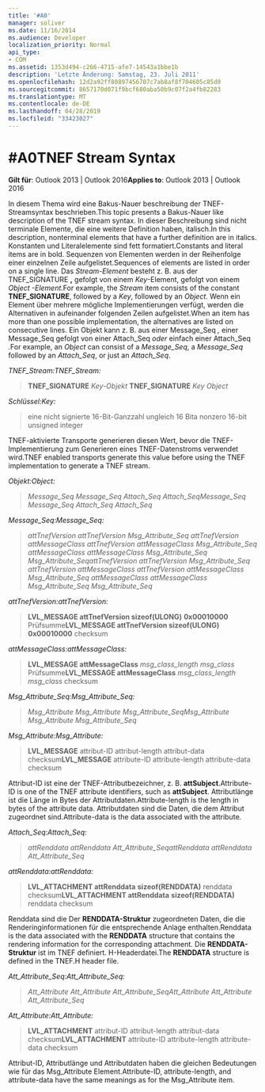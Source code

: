 ```yaml
---
title: '#A0'
manager: soliver
ms.date: 11/16/2014
ms.audience: Developer
localization_priority: Normal
api_type:
- COM
ms.assetid: 1353d494-c266-4715-afe7-14543a1bbe1b
description: 'Letzte Änderung: Samstag, 23. Juli 2011'
ms.openlocfilehash: 12d2a92ff80897456707c7ab8af8f704605c85d0
ms.sourcegitcommit: 8657170d071f9bcf680aba50b9c07f2a4fb82283
ms.translationtype: MT
ms.contentlocale: de-DE
ms.lasthandoff: 04/28/2019
ms.locfileid: "33423027"
---
```

# <a name="tnef-stream-syntax"></a><span data-ttu-id="30e18-103">#A0</span><span class="sxs-lookup"><span data-stu-id="30e18-103">TNEF Stream Syntax</span></span>

  
  
<span data-ttu-id="30e18-104">**Gilt für**: Outlook 2013 | Outlook 2016</span><span class="sxs-lookup"><span data-stu-id="30e18-104">**Applies to**: Outlook 2013 | Outlook 2016</span></span> 
  
<span data-ttu-id="30e18-105">In diesem Thema wird eine Bakus-Nauer beschreibung der TNEF-Streamsyntax beschrieben.</span><span class="sxs-lookup"><span data-stu-id="30e18-105">This topic presents a Bakus-Nauer like description of the TNEF stream syntax.</span></span> <span data-ttu-id="30e18-106">In dieser Beschreibung sind nicht terminale Elemente, die eine weitere Definition haben, italisch.</span><span class="sxs-lookup"><span data-stu-id="30e18-106">In this description, nonterminal elements that have a further definition are in italics.</span></span> <span data-ttu-id="30e18-107">Konstanten und Literalelemente sind fett formatiert.</span><span class="sxs-lookup"><span data-stu-id="30e18-107">Constants and literal items are in bold.</span></span> <span data-ttu-id="30e18-108">Sequenzen von Elementen werden in der Reihenfolge einer einzelnen Zeile aufgelistet.</span><span class="sxs-lookup"><span data-stu-id="30e18-108">Sequences of elements are listed in order on a single line.</span></span> <span data-ttu-id="30e18-109">Das _Stream-Element_ besteht z. B. aus der TNEF_SIGNATURE **,** gefolgt von einem _Key_-Element, gefolgt von einem _Object -Element._</span><span class="sxs-lookup"><span data-stu-id="30e18-109">For example, the  _Stream_ item consists of the constant **TNEF_SIGNATURE**, followed by a  _Key_, followed by an  _Object_.</span></span> <span data-ttu-id="30e18-110">Wenn ein Element über mehrere mögliche Implementierungen verfügt, werden die Alternativen in aufeinander folgenden Zeilen aufgelistet.</span><span class="sxs-lookup"><span data-stu-id="30e18-110">When an item has more than one possible implementation, the alternatives are listed on consecutive lines.</span></span> <span data-ttu-id="30e18-111">Ein Objekt  kann z. B. aus einer  Message_Seq _,_ einer Message_Seq gefolgt von einer Attach_Seq _oder_ einfach einer Attach_Seq _._</span><span class="sxs-lookup"><span data-stu-id="30e18-111">For example, an  _Object_ can consist of a  _Message_Seq_, a  _Message_Seq_ followed by an  _Attach_Seq_, or just an  _Attach_Seq_.</span></span>
  
 <span data-ttu-id="30e18-112">_TNEF_Stream:_</span><span class="sxs-lookup"><span data-stu-id="30e18-112">_TNEF_Stream:_</span></span>
  
> <span data-ttu-id="30e18-113">**TNEF_SIGNATURE** _Key-Objekt_ </span><span class="sxs-lookup"><span data-stu-id="30e18-113">**TNEF_SIGNATURE** _Key_ _Object_</span></span>
    
 <span data-ttu-id="30e18-114">_Schlüssel:_</span><span class="sxs-lookup"><span data-stu-id="30e18-114">_Key:_</span></span>
  
> <span data-ttu-id="30e18-115">eine nicht signierte 16-Bit-Ganzzahl ungleich 16 Bit</span><span class="sxs-lookup"><span data-stu-id="30e18-115">a nonzero 16-bit unsigned integer</span></span>
    
<span data-ttu-id="30e18-116">TNEF-aktivierte Transporte generieren diesen Wert, bevor die TNEF-Implementierung zum Generieren eines TNEF-Datenstroms verwendet wird.</span><span class="sxs-lookup"><span data-stu-id="30e18-116">TNEF enabled transports generate this value before using the TNEF implementation to generate a TNEF stream.</span></span>
  
 <span data-ttu-id="30e18-117">_Objekt:_</span><span class="sxs-lookup"><span data-stu-id="30e18-117">_Object:_</span></span>
  
>  <span data-ttu-id="30e18-118">_Message_Seq Message_Seq Attach_Seq Attach_Seq_</span><span class="sxs-lookup"><span data-stu-id="30e18-118">_Message_Seq Message_Seq Attach_Seq Attach_Seq_</span></span>
    
 <span data-ttu-id="30e18-119">_Message_Seq:_</span><span class="sxs-lookup"><span data-stu-id="30e18-119">_Message_Seq:_</span></span>
  
>  <span data-ttu-id="30e18-120">_attTnefVersion attTnefVersion Msg_Attribute_Seq attTnefVersion attMessageClass attTnefVersion attMessageClass Msg_Attribute_Seq attMessageClass attMessageClass Msg_Attribute_Seq Msg_Attribute_Seq_</span><span class="sxs-lookup"><span data-stu-id="30e18-120">_attTnefVersion attTnefVersion Msg_Attribute_Seq attTnefVersion attMessageClass attTnefVersion attMessageClass Msg_Attribute_Seq attMessageClass attMessageClass Msg_Attribute_Seq Msg_Attribute_Seq_</span></span>
    
 <span data-ttu-id="30e18-121">_attTnefVersion:_</span><span class="sxs-lookup"><span data-stu-id="30e18-121">_attTnefVersion:_</span></span>
  
> <span data-ttu-id="30e18-122">**LVL_MESSAGE attTnefVersion sizeof(ULONG)** **0x00010000** Prüfsumme</span><span class="sxs-lookup"><span data-stu-id="30e18-122">**LVL_MESSAGE attTnefVersion sizeof(ULONG)** **0x00010000** checksum</span></span> 
    
 <span data-ttu-id="30e18-123">_attMessageClass:_</span><span class="sxs-lookup"><span data-stu-id="30e18-123">_attMessageClass:_</span></span>
  
> <span data-ttu-id="30e18-124">**LVL_MESSAGE attMessageClass** _msg_class_length msg_class_ Prüfsumme</span><span class="sxs-lookup"><span data-stu-id="30e18-124">**LVL_MESSAGE attMessageClass** _msg_class_length msg_class_ checksum</span></span> 
    
 <span data-ttu-id="30e18-125">_Msg_Attribute_Seq:_</span><span class="sxs-lookup"><span data-stu-id="30e18-125">_Msg_Attribute_Seq:_</span></span>
  
>  <span data-ttu-id="30e18-126">_Msg_Attribute Msg_Attribute Msg_Attribute_Seq_</span><span class="sxs-lookup"><span data-stu-id="30e18-126">_Msg_Attribute Msg_Attribute Msg_Attribute_Seq_</span></span>
    
 <span data-ttu-id="30e18-127">_Msg_Attribute:_</span><span class="sxs-lookup"><span data-stu-id="30e18-127">_Msg_Attribute:_</span></span>
  
> <span data-ttu-id="30e18-128">**LVL_MESSAGE** attribut-ID attribut-length attribut-data checksum</span><span class="sxs-lookup"><span data-stu-id="30e18-128">**LVL_MESSAGE** attribute-ID attribute-length attribute-data checksum</span></span> 
    
<span data-ttu-id="30e18-129">Attribut-ID ist eine der TNEF-Attributbezeichner, z. B. **attSubject**.</span><span class="sxs-lookup"><span data-stu-id="30e18-129">Attribute-ID is one of the TNEF attribute identifiers, such as **attSubject**.</span></span> <span data-ttu-id="30e18-130">Attributlänge ist die Länge in Bytes der Attributdaten.</span><span class="sxs-lookup"><span data-stu-id="30e18-130">Attribute-length is the length in bytes of the attribute data.</span></span> <span data-ttu-id="30e18-131">Attributdaten sind die Daten, die dem Attribut zugeordnet sind.</span><span class="sxs-lookup"><span data-stu-id="30e18-131">Attribute-data is the data associated with the attribute.</span></span>
  
 <span data-ttu-id="30e18-132">_Attach_Seq:_</span><span class="sxs-lookup"><span data-stu-id="30e18-132">_Attach_Seq:_</span></span>
  
>  <span data-ttu-id="30e18-133">_attRenddata attRenddata Att_Attribute_Seq_</span><span class="sxs-lookup"><span data-stu-id="30e18-133">_attRenddata attRenddata Att_Attribute_Seq_</span></span>
    
 <span data-ttu-id="30e18-134">_attRenddata:_</span><span class="sxs-lookup"><span data-stu-id="30e18-134">_attRenddata:_</span></span>
  
> <span data-ttu-id="30e18-135">**LVL_ATTACHMENT attRenddata** **sizeof(RENDDATA)** renddata checksum</span><span class="sxs-lookup"><span data-stu-id="30e18-135">**LVL_ATTACHMENT attRenddata** **sizeof(RENDDATA)** renddata checksum</span></span> 
    
<span data-ttu-id="30e18-136">Renddata sind die Der **RENDDATA-Struktur** zugeordneten Daten, die die Renderinginformationen für die entsprechende Anlage enthalten.</span><span class="sxs-lookup"><span data-stu-id="30e18-136">Renddata is the data associated with the **RENDDATA** structure that contains the rendering information for the corresponding attachment.</span></span> <span data-ttu-id="30e18-137">Die **RENDDATA-Struktur** ist im TNEF definiert. H-Headerdatei.</span><span class="sxs-lookup"><span data-stu-id="30e18-137">The **RENDDATA** structure is defined in the TNEF.H header file.</span></span> 
  
 <span data-ttu-id="30e18-138">_Att_Attribute_Seq:_</span><span class="sxs-lookup"><span data-stu-id="30e18-138">_Att_Attribute_Seq:_</span></span>
  
>  <span data-ttu-id="30e18-139">_Att_Attribute Att_Attribute Att_Attribute_Seq_</span><span class="sxs-lookup"><span data-stu-id="30e18-139">_Att_Attribute Att_Attribute Att_Attribute_Seq_</span></span>
    
 <span data-ttu-id="30e18-140">_Att_Attribute:_</span><span class="sxs-lookup"><span data-stu-id="30e18-140">_Att_Attribute:_</span></span>
  
> <span data-ttu-id="30e18-141">**LVL_ATTACHMENT** attribut-ID attribut-length attribut-data checksum</span><span class="sxs-lookup"><span data-stu-id="30e18-141">**LVL_ATTACHMENT** attribute-ID attribute-length attribute-data checksum</span></span> 
    
<span data-ttu-id="30e18-142">Attribut-ID, Attributlänge und Attributdaten haben die gleichen Bedeutungen wie für das Msg_Attribute Element.</span><span class="sxs-lookup"><span data-stu-id="30e18-142">Attribute-ID, attribute-length, and attribute-data have the same meanings as for the Msg_Attribute item.</span></span>
  

